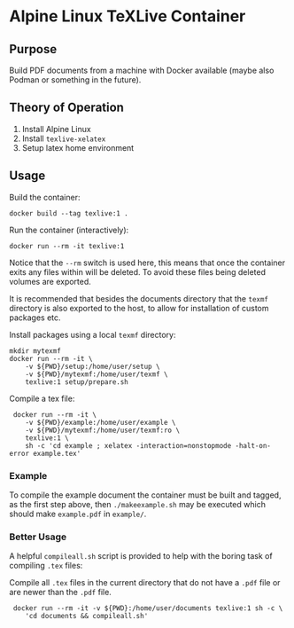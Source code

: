 # Alpine Linux TeXLive Container

## Purpose

Build PDF documents from a machine with Docker available (maybe also
Podman or something in the future).

## Theory of Operation

1. Install Alpine Linux
2. Install `texlive-xelatex`
3. Setup latex home environment

## Usage

Build the container:

    docker build --tag texlive:1 .

Run the container (interactively):

    docker run --rm -it texlive:1

Notice that the `--rm` switch is used here, this means that once the
container exits any files within will be deleted. To avoid these files
being deleted volumes are exported.

It is recommended that besides the documents directory that the
`texmf` directory is also exported to the host, to allow for
installation of custom packages etc.

Install packages using a local `texmf` directory:

    mkdir mytexmf
    docker run --rm -it \
        -v ${PWD}/setup:/home/user/setup \
        -v ${PWD}/mytexmf:/home/user/texmf \
        texlive:1 setup/prepare.sh

Compile a tex file:

     docker run --rm -it \
        -v ${PWD}/example:/home/user/example \
        -v ${PWD}/mytexmf:/home/user/texmf:ro \
        texlive:1 \
        sh -c 'cd example ; xelatex -interaction=nonstopmode -halt-on-error example.tex'

### Example

To compile the example document the container must be built and tagged,
as the first step above, then `./makeexample.sh` may be executed which
should make `example.pdf` in `example/`.

### Better Usage

A helpful `compileall.sh` script is provided to help with the boring
task of compiling `.tex` files:

Compile all `.tex` files in the current directory that do not have a
`.pdf` file or are newer than the `.pdf` file.

     docker run --rm -it -v ${PWD}:/home/user/documents texlive:1 sh -c \
        'cd documents && compileall.sh'

